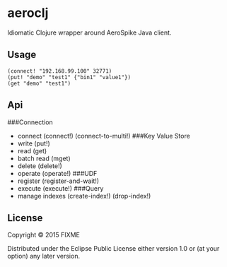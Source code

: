 # aeroclj

Idiomatic Clojure wrapper around AeroSpike Java client.

## Usage

    (connect! "192.168.99.100" 32771)
    (put! "demo" "test1" {"bin1" "value1"})
    (get "demo" "test1")


## Api
###Connection
* connect (connect!) (connect-to-multi!)
###Key Value Store
* write (put!)
* read (get)
* batch read (mget)
* delete (delete!)
* operate (operate!)
###UDF
* register (register-and-wait!)
* execute (execute!)
###Query
* manage indexes (create-index!) (drop-index!)


## License

Copyright © 2015 FIXME

Distributed under the Eclipse Public License either version 1.0 or (at
your option) any later version.

